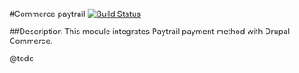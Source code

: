 #Commerce paytrail
[![Build Status](https://travis-ci.org/tuutti/commerce_paytrail.svg?branch=8.x-1.x)](https://travis-ci.org/tuutti/commerce_paytrail)

##Description
This module integrates Paytrail payment method with Drupal Commerce.

@todo
